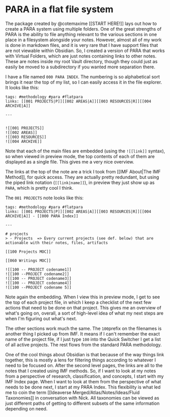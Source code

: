 # PARA in a flat file system

The package created by @cotemaxime [[START HERE!]] lays out how to create a PARA system using multiple folders. One of the great strengths of PARA is the ability to file anything relevant to the various sections in one place in a filesystem alongside your notes. However, almost all of my work is done in markdown files, and it is very rare that I have support files that are not viewable within Obsidian. So, I created a version of PARA that works with Virtual Folders, which are just notes containing links to other notes. These are notes inside my root Vault directory, though they could just as easily be moved to a subdirectory if you wanted more separation there. 

I have a file named `000 PARA INDEX`. The numbering is so alphabetical sort brings it near the top of my list, so I can easily access it in the file explorer. It looks like this: 

```
tags: #methodology #para #flatpara
links: [[001 PROJECTS|P]][[002 AREAS|A]][[003 RESOURCES|R]][[004 ARCHIVE|A]]

--- 


![[001 PROJECTS]]
![[002 AREAS]]
![[003 RESOURCES]]
![[004 ARCHIVE]]

```

Note that each of the main files are embedded (using the `![[link]]` syntax), so when viewed in preview mode, the top contents of each of them are displayed as a single file. This gives me a very nice overview. 

The links at the top of the note are a trick I took from [[IMF About|The IMF Method]], for quick access. They are actually pretty redundant, but using the piped link notation (`[[link|name]]`), in preview they just show up as `PARA`, which is pretty cool I think. 

The `001 PROJECTS` note looks like this:

```
tags: #methodology #para #flatpara
links: [[001 PROJECTS|P]][[002 AREAS|A]][[003 RESOURCES|R]][[004 ARCHIVE|A]] - [[000 PARA Index]]

--- 

# projects
> - Projects  => Every current projects (see def. below) that are actionable with their notes, files, artifacts

[[100 Projects MOC]]

[[060 Writings MOC]]

![[100 -- PROJECT codename1]]
![[100 --PROJECT codename2]]
![[100 -- PROJECT codename3]]
![[100 -- PROJECT codename4]]
![[100 --PROJECT codename 5]]

```

Note again the embedding. When I view this in preview mode, I get to see the top of each project file, in which I keep a checklist of the next few actions that need to be done on that project. This gives me an overview of what's going on, overall, a sort of high-level idea of what my next steps are when I'm figuring out what's next. 

The other sections work much the same. The `100`prefix on the filenames is another thing I picked up from IMF. It means if I can't remember the exact name of the project file, if I just type `100` into the Quick Switcher I get a list of all active projects. The rest flows from the standard PARA methodology. 

One of the cool things about Obsidian is that because of the way things link together, this is mostly a lens for filtering things according to whatever I need to be focused on. After the second level pages, the links are all to the notes that I created using IMF methods. So, if I want to look at my notes from a perspective of research, classification, and concepts, I start with my IMF Index page. When I want to look at them from the perspective of what needs to be done next, I start at my PARA Index. This flexibility is what led me to coin the term [[Ideaverse Merged/Atlas/Notes/Ideas/Fluid Taxonomies]] in conversation with Nick. All taxonomies can be viewed as just different paths of getting to different subsets of the same information depending on need. 